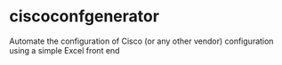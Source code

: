 # ciscoconfgenerator
Automate the configuration of Cisco (or any other vendor) configuration using a simple Excel front end
